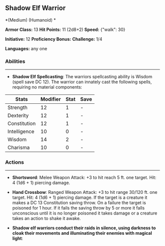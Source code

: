 ## Shadow Elf Warrior
*(Medium) (Humanoid) *

**Armor Class:** 13
**Hit Points:** 11 (2d8+2)
**Speed:** {"walk": 30}

**Initiative:** 12
**Proficiency Bonus:**
**Challenge:** 1/4

**Languages:** any one

### Abilities
 --- 
- **Shadow Elf Spellcasting**: The warriors spellcasting ability is Wisdom (spell save DC 12). The warrior can innately cast the following spells, requiring no material components:



| Stats | Modifier | Stat | Save
| ---- | ---- | ---- | ---- |
| Strength | 12 | 1 | - |
| Dexterity | 12 | 1 | - |
| Constitution | 12 | 1 | - |
| Intelligence | 10 | 0 | - |
| Wisdom | 14 | 2 | - |
| Charisma | 10 | 0 | - |

### Actions
 --- 
- **Shortsword**: Melee Weapon Attack: +3 to hit  reach 5 ft.  one target. Hit: 4 (1d6 + 1) piercing damage.

- **Hand Crossbow**: Ranged Weapon Attack: +3 to hit  range 30/120 ft.  one target. Hit: 4 (1d6 + 1) piercing damage. If the target is a creature  it makes a DC 13 Constitution saving throw. On a failure  the target is poisoned for 1 hour. If it fails the saving throw by 5 or more  it falls unconscious until it is no longer poisoned  it takes damage  or a creature takes an action to shake it awake.

- **Shadow elf warriors conduct their raids in silence, using darkness to cloak their movements and illuminating their enemies with magical light**: 

